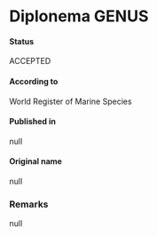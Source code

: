 Diplonema GENUS
=======

#### Status
ACCEPTED

#### According to
World Register of Marine Species

#### Published in
null

#### Original name
null

### Remarks
null